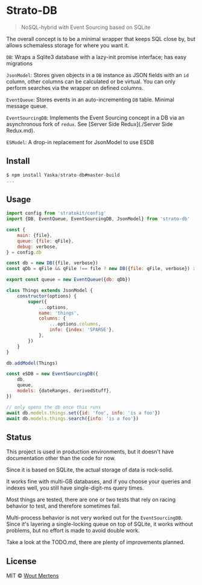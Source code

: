 # Strato-DB

> NoSQL-hybrid with Event Sourcing based on SQLite

The overall concept is to be a minimal wrapper that keeps SQL close by, but allows schemaless storage for where you want it.

`DB`: Wraps a Sqlite3 database with a lazy-init promise interface; has easy migrations

`JsonModel`: Stores given objects in a `DB` instance as JSON fields with an `id` column, other columns can be calculated or be virtual. You can only perform searches via the wrapper on defined columns.

`EventQueue`: Stores events in an auto-incrementing `DB` table. Minimal message queue.

`EventSourcingDB`: Implements the Event Sourcing concept in a DB via an asynchronous fork of `redux`. See [Server Side Redux](./Server Side Redux.md).

`ESModel`: A drop-in replacement for JsonModel to use ESDB

## Install

```js
$ npm install Yaska/strato-db#master-build
...
```

## Usage

```js
import config from 'stratokit/config'
import {DB, EventQueue, EventSourcingDB, JsonModel} from 'strato-db'

const {
	main: {file},
	queue: {file: qFile},
	debug: verbose,
} = config.db

const db = new DB({file, verbose})
const qDb = qFile && qFile !== file ? new DB({file: qFile, verbose}) : db

export const queue = new EventQueue({db: qDb})

class Things extends JsonModel {
	constructor(options) {
		super({
			...options,
			name: 'things',
			columns: {
				...options.columns,
				info: {index: 'SPARSE'},
			},
		})
	}
}

db.addModel(Things)

const eSDB = new EventSourcingDB({
	db,
	queue,
	models: {dateRanges, derivedStuff},
})

// only opens the db once this runs
await db.models.things.set({id: 'foo', info: 'is a foo'})
await db.models.things.search({info: 'is a foo'})
```

## Status

This project is used in production environments, but it doesn't have documentation other than the code for now.

Since it is based on SQLite, the actual storage of data is rock-solid.

It works fine with multi-GB databases, and if you choose your queries and indexes well, you still have single-digit-ms query times.

Most things are tested, there are one or two tests that rely on racing behavior to test, and therefore sometimes fail.

Multi-process behavior is not very worked out for the `EventSourcingDB`. Since it's layering a single-locking queue on top of SQLite, it works without problems, but no effort is made to avoid double work.

Take a look at the TODO.md, there are plenty of improvements planned.

## License

MIT © [Wout Mertens](https://yaska.eu)
